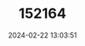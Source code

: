 ---
title: "152164"
category: "Pilosocereus royenii"
draft: false
date: 2024-02-22 13:03:51
languages:
  English: ["Royen's Tree Cactus"]
---